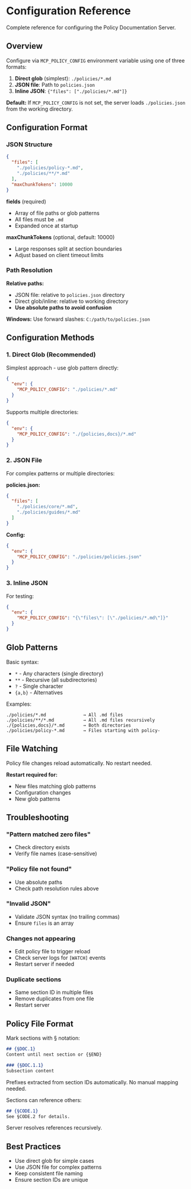 # Configuration Reference

Complete reference for configuring the Policy Documentation Server.

## Overview

Configure via `MCP_POLICY_CONFIG` environment variable using one of three formats:

1. **Direct glob** (simplest): `./policies/*.md`
2. **JSON file**: Path to `policies.json`
3. **Inline JSON**: `{"files": ["./policies/*.md"]}`

**Default:** If `MCP_POLICY_CONFIG` is not set, the server loads `./policies.json` from the working directory.

## Configuration Format

### JSON Structure

```json
{
  "files": [
    "./policies/policy-*.md",
    "./policies/**/*.md"
  ],
  "maxChunkTokens": 10000
}
```

**fields** (required)
- Array of file paths or glob patterns
- All files must be `.md`
- Expanded once at startup

**maxChunkTokens** (optional, default: 10000)
- Large responses split at section boundaries
- Adjust based on client timeout limits

### Path Resolution

**Relative paths:**
- JSON file: relative to `policies.json` directory
- Direct glob/inline: relative to working directory
- **Use absolute paths to avoid confusion**

**Windows:** Use forward slashes: `C:/path/to/policies.json`

## Configuration Methods

### 1. Direct Glob (Recommended)

Simplest approach - use glob pattern directly:

```json
{
  "env": {
    "MCP_POLICY_CONFIG": "./policies/*.md"
  }
}
```

Supports multiple directories:
```json
{
  "env": {
    "MCP_POLICY_CONFIG": "./{policies,docs}/*.md"
  }
}
```

### 2. JSON File

For complex patterns or multiple directories:

**policies.json:**
```json
{
  "files": [
    "./policies/core/*.md",
    "./policies/guides/*.md"
  ]
}
```

**Config:**
```json
{
  "env": {
    "MCP_POLICY_CONFIG": "./policies/policies.json"
  }
}
```

### 3. Inline JSON

For testing:

```json
{
  "env": {
    "MCP_POLICY_CONFIG": "{\"files\": [\"./policies/*.md\"]}"
  }
}
```

## Glob Patterns

Basic syntax:
- `*` - Any characters (single directory)
- `**` - Recursive (all subdirectories)
- `?` - Single character
- `{a,b}` - Alternatives

Examples:
```
./policies/*.md              → All .md files
./policies/**/*.md           → All .md files recursively
./{policies,docs}/*.md       → Both directories
./policies/policy-*.md       → Files starting with policy-
```

## File Watching

Policy file changes reload automatically. No restart needed.

**Restart required for:**
- New files matching glob patterns
- Configuration changes
- New glob patterns

## Troubleshooting

### "Pattern matched zero files"
- Check directory exists
- Verify file names (case-sensitive)

### "Policy file not found"
- Use absolute paths
- Check path resolution rules above

### "Invalid JSON"
- Validate JSON syntax (no trailing commas)
- Ensure `files` is an array

### Changes not appearing
- Edit policy file to trigger reload
- Check server logs for `[WATCH]` events
- Restart server if needed

### Duplicate sections
- Same section ID in multiple files
- Remove duplicates from one file
- Restart server

## Policy File Format

Mark sections with § notation:

```markdown
## {§DOC.1}
Content until next section or {§END}

### {§DOC.1.1}
Subsection content
```

Prefixes extracted from section IDs automatically. No manual mapping needed.

Sections can reference others:
```markdown
## {§CODE.1}
See §CODE.2 for details.
```

Server resolves references recursively.

## Best Practices

- Use direct glob for simple cases
- Use JSON file for complex patterns
- Keep consistent file naming
- Ensure section IDs are unique
